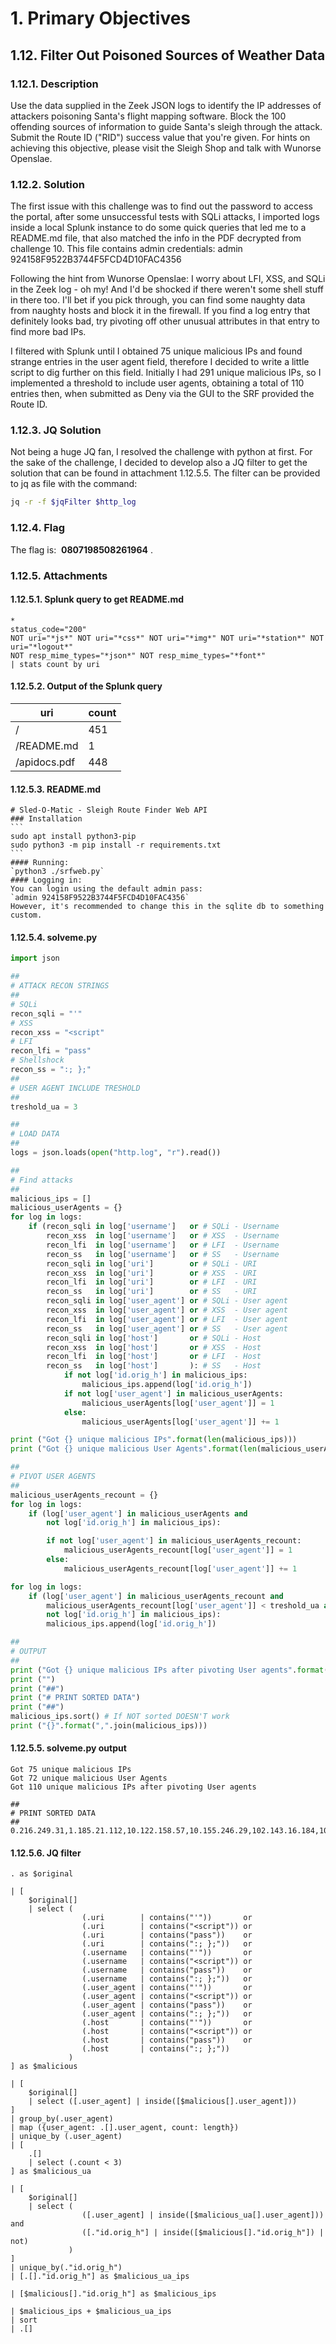 # 1. Primary Objectives
## 1.12. Filter Out Poisoned Sources of Weather Data
### 1.12.1. Description
Use the data supplied in the Zeek JSON logs to identify the IP addresses of attackers poisoning Santa's flight mapping software. Block the 100 offending sources of information to guide Santa's sleigh through the attack. Submit the Route ID ("RID") success value that you're given. For hints on achieving this objective, please visit the Sleigh Shop and talk with Wunorse Openslae.
### 1.12.2. Solution
The first issue with this challenge was to find out the password to access the portal, after some
unsuccessful tests with SQLi attacks, I imported logs inside a local Splunk instance to do some quick queries that led me to a README.md file, that also matched the info in the PDF decrypted from challenge 10. This file contains admin credentials:
	admin 924158F9522B3744F5FCD4D10FAC4356

Following the hint from Wunorse Openslae:
	I worry about LFI, XSS, and SQLi in the Zeek log - oh my!
	And I'd be shocked if there weren't some shell stuff in there too.
	I'll bet if you pick through, you can find some naughty data from naughty hosts and block it in the firewall.
	If you find a log entry that definitely looks bad, try pivoting off other unusual attributes in that entry to find more bad IPs.

I filtered with Splunk until I obtained 75 unique malicious IPs and found strange entries in the user agent field, therefore I decided to write a little script to dig further on this field. Initially I had 291 unique malicious IPs, so I implemented a threshold to include user agents, obtaining a total of 110 entries then, when submitted as Deny via the GUI to the SRF provided the Route ID.

### 1.12.3. JQ Solution
Not being a huge JQ fan, I resolved the challenge with python at first. For the sake of the challenge, I decided to develop also a JQ filter to get the solution that can be found in attachment 1.12.5.5. The filter can be provided to jq as file with the command:
```bash
jq -r -f $jqFilter $http_log
```
### 1.12.4. Flag
The flag is: ​ **0807198508261964​** .
### 1.12.5. Attachments
#### 1.12.5.1. Splunk query to get README.md
```splunk
*
status_code="200"
NOT uri="*js*" NOT uri="*css*" NOT uri="*img*" NOT uri="*station*" NOT uri="*logout*"
NOT resp_mime_types="*json*" NOT resp_mime_types="*font*"
| stats count by uri
```
#### 1.12.5.2. Output of the Splunk query

| uri | count |
|--|--|
| / | 451 |
| /README.md | 1 |
| /apidocs.pdf | 448 |

#### 1.12.5.3. README.md
````
# Sled-O-Matic - Sleigh Route Finder Web API
### Installation
```
sudo apt install python3-pip
sudo python3 -m pip install -r requirements.txt
```
#### Running:
`python3 ./srfweb.py`
#### Logging in:
You can login using the default admin pass:
`admin 924158F9522B3744F5FCD4D10FAC4356`
However, it's recommended to change this in the sqlite db to something custom.
````
#### 1.12.5.4. solveme.py
```python
import json

##
# ATTACK RECON STRINGS
## 
# SQLi
recon_sqli = "'"
# XSS
recon_xss = "<script"
# LFI
recon_lfi = "pass"
# Shellshock
recon_ss = ":; };"
##
# USER AGENT INCLUDE TRESHOLD
##
treshold_ua = 3

##
# LOAD DATA
##
logs = json.loads(open("http.log", "r").read())

##
# Find attacks
##
malicious_ips = []
malicious_userAgents = {}
for log in logs:
	if (recon_sqli in log['username']   or # SQLi - Username 
		recon_xss  in log['username']   or # XSS  - Username 
		recon_lfi  in log['username']   or # LFI  - Username 
		recon_ss   in log['username']   or # SS   - Username 
		recon_sqli in log['uri']        or # SQLi - URI
		recon_xss  in log['uri']        or # XSS  - URI
		recon_lfi  in log['uri']        or # LFI  - URI
		recon_ss   in log['uri']        or # SS   - URI
		recon_sqli in log['user_agent'] or # SQLi - User agent
		recon_xss  in log['user_agent'] or # XSS  - User agent
		recon_lfi  in log['user_agent'] or # LFI  - User agent
		recon_ss   in log['user_agent'] or # SS   - User agent
		recon_sqli in log['host']       or # SQLi - Host
		recon_xss  in log['host']       or # XSS  - Host
		recon_lfi  in log['host']       or # LFI  - Host
		recon_ss   in log['host']       ): # SS   - Host
			if not log['id.orig_h'] in malicious_ips:
				malicious_ips.append(log['id.orig_h'])
			if not log['user_agent'] in malicious_userAgents:
				malicious_userAgents[log['user_agent']] = 1
			else:
				malicious_userAgents[log['user_agent']] += 1

print ("Got {} unique malicious IPs".format(len(malicious_ips)))
print ("Got {} unique malicious User Agents".format(len(malicious_userAgents)))

##
# PIVOT USER AGENTS
##
malicious_userAgents_recount = {}
for log in logs:
	if (log['user_agent'] in malicious_userAgents and
		not log['id.orig_h'] in malicious_ips):

		if not log['user_agent'] in malicious_userAgents_recount:
			malicious_userAgents_recount[log['user_agent']] = 1
		else:
			malicious_userAgents_recount[log['user_agent']] += 1

for log in logs:
	if (log['user_agent'] in malicious_userAgents_recount and
		malicious_userAgents_recount[log['user_agent']] < treshold_ua and
		not log['id.orig_h'] in malicious_ips):
		malicious_ips.append(log['id.orig_h'])

##
# OUTPUT
##
print ("Got {} unique malicious IPs after pivoting User agents".format(len(malicious_ips)))
print ("")
print ("##")
print ("# PRINT SORTED DATA")
print ("##")
malicious_ips.sort() # If NOT sorted DOESN'T work
print ("{}".format(",".join(malicious_ips)))
```
#### 1.12.5.5. solveme.py output
```
Got 75 unique malicious IPs
Got 72 unique malicious User Agents
Got 110 unique malicious IPs after pivoting User agents

##
# PRINT SORTED DATA
##
0.216.249.31,1.185.21.112,10.122.158.57,10.155.246.29,102.143.16.184,103.235.93.133,104.179.109.113,106.132.195.153,106.93.213.219,111.81.145.191,116.116.98.205,118.196.230.170,118.26.57.38,121.7.186.163,123.127.233.97,126.102.12.53,129.121.121.48,13.39.153.254,131.186.145.73,132.45.187.177,135.203.243.43,135.32.99.116,140.60.154.239,142.128.135.10,148.146.134.52,150.45.133.97,150.50.77.238,158.171.84.209,168.66.108.62,169.242.54.5,173.37.160.150,180.57.20.247,185.19.7.133,186.28.46.179,187.152.203.243,187.178.169.123,19.235.69.221,190.245.228.38,193.228.194.36,194.143.151.224,2.230.60.70,2.240.116.254,200.75.228.240,203.68.29.5,211.229.3.254,217.132.156.225,22.34.153.164,220.132.33.81,223.149.180.133,225.191.220.138,226.102.56.13,226.240.188.154,227.110.45.126,229.133.163.235,229.229.189.246,23.49.177.78,230.246.50.221,231.179.108.238,233.74.78.199,238.143.78.114,249.237.77.152,249.34.9.16,249.90.116.138,25.80.197.172,250.22.86.40,250.51.219.47,252.122.243.212,253.182.102.55,253.65.40.39,254.140.181.172,27.88.56.114,28.169.41.122,29.0.183.220,31.116.232.143,31.254.228.4,33.132.98.193,34.129.179.28,34.155.174.167,37.216.249.50,42.103.246.250,42.127.244.30,42.16.149.112,42.191.112.181,44.164.136.41,44.74.106.131,45.239.232.245,48.66.193.176,49.161.8.58,50.154.111.0,52.39.201.107,53.160.218.44,56.5.47.137,61.110.82.125,65.153.114.120,66.116.147.181,68.115.251.76,69.221.145.150,75.215.214.65,75.73.228.192,79.198.89.109,80.244.147.207,81.14.204.154,83.0.8.119,84.147.231.129,84.185.44.166,87.195.80.126,9.206.212.33,92.213.148.0,95.166.116.45,97.220.93.190
```
#### 1.12.5.6. JQ filter
```jq
. as $original

| [
	$original[]
	| select (
				(.uri        | contains("'"))       or
				(.uri        | contains("<script")) or
				(.uri        | contains("pass"))    or
				(.uri        | contains(":; };"))   or
				(.username   | contains("'"))       or
				(.username   | contains("<script")) or
				(.username   | contains("pass"))    or
				(.username   | contains(":; };"))   or
				(.user_agent | contains("'"))       or
				(.user_agent | contains("<script")) or
				(.user_agent | contains("pass"))    or
				(.user_agent | contains(":; };"))   or
				(.host       | contains("'"))       or
				(.host       | contains("<script")) or
				(.host       | contains("pass"))    or
				(.host       | contains(":; };"))
			 )
] as $malicious

| [ 
	$original[]
	| select ([.user_agent] | inside([$malicious[].user_agent]))
] 
| group_by(.user_agent)
| map ({user_agent: .[].user_agent, count: length}) 
| unique_by (.user_agent)
| [
	.[]
	| select (.count < 3)
] as $malicious_ua

| [
	$original[]
	| select (
				([.user_agent] | inside([$malicious_ua[].user_agent])) and 
				([."id.orig_h"] | inside([$malicious[]."id.orig_h"]) | not)
			 )
] 
| unique_by(."id.orig_h")
| [.[]."id.orig_h"] as $malicious_ua_ips

| [$malicious[]."id.orig_h"] as $malicious_ips

| $malicious_ips + $malicious_ua_ips
| sort
| .[]
```